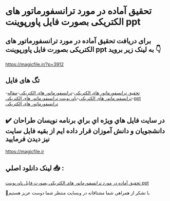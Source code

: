 # تحقیق آماده در مورد ترانسفورماتور های الكتریكی بصورت فایل پاورپوینت ppt

## برای دریافت تحقیق آماده در مورد ترانسفورماتور های الكتریكی بصورت فایل پاورپوینت ppt به لینک زیر بروید 👇

https://magicfile.ir/?p=3912

## تگ های فایل

-[تحقیق ترانسفورماتور های الكتریكی](https://magicfile.ir/product/%d8%aa%d8%ad%d9%82%db%8c%d9%82-%d8%aa%d8%b1%d8%a7%d9%86%d8%b3%d9%81%d9%88%d8%b1%d9%85%d8%a7%d8%aa%d9%88%d8%b1-%d9%87%d8%a7%db%8c-%d8%a7%d9%84%d9%83%d8%aa%d8%b1%db%8c%d9%83%db%8c-%d9%be%d8%a7%d9%88%d8%b1%d9%be%d9%88%db%8c%d9%86%d8%aa-ppt/)-[ترانسفورماتور های الكتریكی](https://magicfile.ir/product/%d8%aa%d8%ad%d9%82%db%8c%d9%82-%d8%aa%d8%b1%d8%a7%d9%86%d8%b3%d9%81%d9%88%d8%b1%d9%85%d8%a7%d8%aa%d9%88%d8%b1-%d9%87%d8%a7%db%8c-%d8%a7%d9%84%d9%83%d8%aa%d8%b1%db%8c%d9%83%db%8c-%d9%be%d8%a7%d9%88%d8%b1%d9%be%d9%88%db%8c%d9%86%d8%aa-ppt/)-[مقاله ترانسفورماتور های الكتریكی](https://magicfile.ir/product/%d8%aa%d8%ad%d9%82%db%8c%d9%82-%d8%aa%d8%b1%d8%a7%d9%86%d8%b3%d9%81%d9%88%d8%b1%d9%85%d8%a7%d8%aa%d9%88%d8%b1-%d9%87%d8%a7%db%8c-%d8%a7%d9%84%d9%83%d8%aa%d8%b1%db%8c%d9%83%db%8c-%d9%be%d8%a7%d9%88%d8%b1%d9%be%d9%88%db%8c%d9%86%d8%aa-ppt/)-[پاورپوینت ترانسفورماتور های الكتریكی](https://magicfile.ir/product/%d8%aa%d8%ad%d9%82%db%8c%d9%82-%d8%aa%d8%b1%d8%a7%d9%86%d8%b3%d9%81%d9%88%d8%b1%d9%85%d8%a7%d8%aa%d9%88%d8%b1-%d9%87%d8%a7%db%8c-%d8%a7%d9%84%d9%83%d8%aa%d8%b1%db%8c%d9%83%db%8c-%d9%be%d8%a7%d9%88%d8%b1%d9%be%d9%88%db%8c%d9%86%d8%aa-ppt/)-[ppt ترانسفورماتور های الكتریكی](https://magicfile.ir/product/%d8%aa%d8%ad%d9%82%db%8c%d9%82-%d8%aa%d8%b1%d8%a7%d9%86%d8%b3%d9%81%d9%88%d8%b1%d9%85%d8%a7%d8%aa%d9%88%d8%b1-%d9%87%d8%a7%db%8c-%d8%a7%d9%84%d9%83%d8%aa%d8%b1%db%8c%d9%83%db%8c-%d9%be%d8%a7%d9%88%d8%b1%d9%be%d9%88%db%8c%d9%86%d8%aa-ppt/)

## ✔️ در سايت فايل هاي ويژه اي براي برنامه نويسان طراحان دانشجويان و دانش آموزان قرار داده ايم از بقيه فايل سايت نيز ديدن فرماييد

https://magicfile.ir


## لينک دانلود اصلي 📥 :

[تحقیق آماده در مورد ترانسفورماتور های الكتریكی بصورت فایل پاورپوینت ppt](https://magicfile.ir/product/%d8%aa%d8%ad%d9%82%db%8c%d9%82-%d8%aa%d8%b1%d8%a7%d9%86%d8%b3%d9%81%d9%88%d8%b1%d9%85%d8%a7%d8%aa%d9%88%d8%b1-%d9%87%d8%a7%db%8c-%d8%a7%d9%84%d9%83%d8%aa%d8%b1%db%8c%d9%83%db%8c-%d9%be%d8%a7%d9%88%d8%b1%d9%be%d9%88%db%8c%d9%86%d8%aa-ppt/) 


🙏با تشکر از همراهي شما مشتاقانه در وبسایت منتظر شما دوست عزیز هستیم

